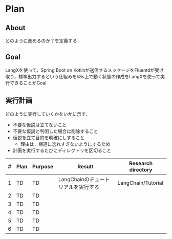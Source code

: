 # Plan

## About

どのように進めるのか？を定義する

## Goal

LangXを使って，Spring Boot on
Kotlinが送信するメッセージをFluentdが受け取り，標準出力するという仕組みをk8s上で動く状態の作成をLangXを使って実行できることがGoal

## 実行計画

どのように実行していくかをいかに示す．

- 不要な仮説は立てないこと
- 不要な仮説と判明した場合は削除すること
- 仮説を立て目的を明確にしすること
    - 理由は，横道に逸れすぎないようにするため
- 計画を実行するたびにディレクトリを区切ること

| # | Plan | Purpose | Result                 | Research directory |
|---|------|---------|------------------------|--------------------|
| 1 | TD   | TD      | LangChainのチュートリアルを実行する | LangChain/Tutorial |
| 2 | TD   | TD      |                        |                    |
| 3 | TD   | TD      |                        |                    |
| 4 | TD   | TD      |                        |                    |
| 5 | TD   | TD      |                        |                    |
| 6 | TD   | TD      |                        |                    |